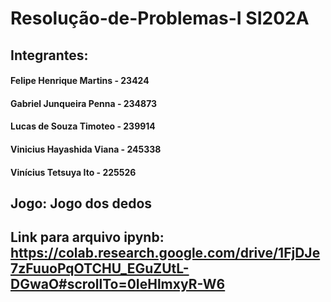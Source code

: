 # Resolução-de-Problemas-I SI202A

## Integrantes:
#### Felipe Henrique Martins - 23424
#### Gabriel Junqueira Penna - 234873
#### Lucas de Souza Timoteo - 239914
#### Vinicius Hayashida Viana - 245338
#### Vinícius Tetsuya Ito - 225526

## Jogo: Jogo dos dedos

## Link para arquivo ipynb: https://colab.research.google.com/drive/1FjDJe7zFuuoPqOTCHU_EGuZUtL-DGwaO#scrollTo=0IeHlmxyR-W6
